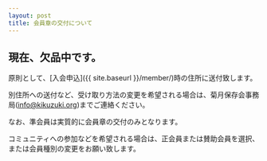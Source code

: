 ```yaml
---
layout: post
title: 会員章の交付について
---
```


## 現在、欠品中です。

原則として、[入会申込]({{ site.baseurl }}/member/)時の住所に送付致します。

別住所への送付など、受け取り方法の変更を希望される場合は、菊月保存会事務局(info@kikuzuki.org)までご連絡ください。

なお、準会員は実質的に会員章の交付のみとなります。

コミュニティへの参加などを希望される場合は、正会員または賛助会員を選択、または会員種別の変更をお願い致します。
